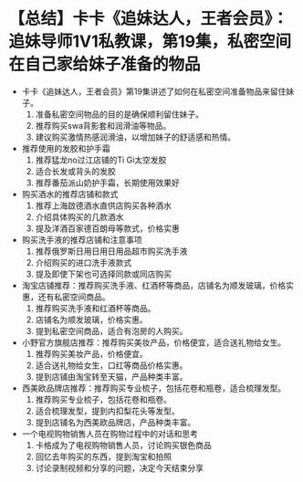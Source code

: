 # 【总结】卡卡《追妹达人，王者会员》：追妹导师1V1私教课，第19集，私密空间在自己家给妹子准备的物品

-   卡卡《追妹达人，王者会员》第19集讲述了如何在私密空间准备物品来留住妹子。
    1.  准备私密空间物品的目的是确保顺利留住妹子。
    2.  推荐购买swa背影套和润滑油等物品。
    3.  建议购买激情热感润滑油，以增加妹子的舒适感和热情。
-   推荐使用的发胶和护手霜
    1.  推荐猛龙no过江店铺的Ti Gi太空发胶
    2.  适合长发或背头的发胶
    3.  推荐番茄派山奶护手霜，长期使用效果好
-   购买酒水的推荐店铺和款式
    1.  推荐上海啟德酒水直供店购买各种酒水
    2.  介绍具体购买的几款酒水
    3.  提及洋酒百家德百朗母等款式，价格实惠
-   购买洗手液的推荐店铺和注意事项
    1.  推荐俄罗斯日用日用日用品超市购买洗手液
    2.  介绍购买的进口洗手液款式
    3.  提及即使下架也可选择同款或同店购买
-   淘宝店铺推荐：推荐购买洗手液、红酒杯等商品，店铺名为顺发玻璃，价格实惠，还有私密空间商品。
    1.  推荐购买洗手液和红酒杯等商品。
    2.  店铺名为顺发玻璃，价格实惠。
    3.  提到私密空间商品，适合有泡房的人购买。
-   小野官方旗舰店推荐：推荐购买美妆产品，价格便宜，适合送礼物给女生。
    1.  推荐购买美妆产品，价格便宜。
    2.  适合送礼物给女生，口红等商品价格实惠。
    3.  提到店铺由淘宝转至天猫，产品种类丰富。
-   西美欧品牌店推荐：推荐购买专业梳子，包括花卷和瓶卷，适合梳理发型。
    1.  推荐购买专业梳子，包括花卷和瓶卷。
    2.  适合梳理发型，提到内扣梨花头等发型。
    3.  提到店铺名为西美欧品牌店，产品种类丰富。
-   一个电视购物销售人员在购物过程中的对话和思考
    1.  卡格成为了电视购物销售人员，讨论购买银色商品
    2.  回忆去年购买的东西，提到淘宝和拍照
    3.  讨论录制视频和分享的问题，决定今天结束分享